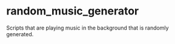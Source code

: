 # random_music_generator
Scripts that are playing music in the background that is randomly generated.
